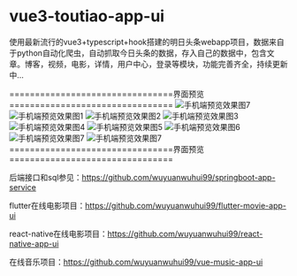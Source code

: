 # vue3-toutiao-app-ui
使用最新流行的vue3+typescript+hook搭建的明日头条webapp项目，数据来自于python自动化爬虫，自动抓取今日头条的数据，存入自己的数据中，包含文章。博客，视频，电影，详情，用户中心，登录等模块，功能完善齐全，持续更新中...

================================界面预览================================
![手机端预览效果图7](./%E6%98%8E%E6%97%A5%E5%A4%B4%E6%9D%A1app%E6%95%B4%E4%BD%93%E6%95%88%E6%9E%9C%E5%9B%BE%EF%BC%88%E5%BE%85%E6%9B%B4%E6%96%B0%EF%BC%89.jpg)
![手机端预览效果图1](./%E7%95%8C%E9%9D%A2%E9%A2%84%E8%A7%881.png)
![手机端预览效果图2](./%E7%95%8C%E9%9D%A2%E9%A2%84%E8%A7%882.png)
![手机端预览效果图3](./%E7%95%8C%E9%9D%A2%E9%A2%84%E8%A7%883.png)
![手机端预览效果图4](./%E7%95%8C%E9%9D%A2%E9%A2%84%E8%A7%884.png)
![手机端预览效果图5](./%E7%95%8C%E9%9D%A2%E9%A2%84%E8%A7%885.png)
![手机端预览效果图6](./%E7%95%8C%E9%9D%A2%E9%A2%84%E8%A7%886.png)
![手机端预览效果图7](./%E7%95%8C%E9%9D%A2%E9%A2%84%E8%A7%887.png)
![手机端预览效果图7](./%E7%95%8C%E9%9D%A2%E9%A2%84%E8%A7%888.png)
================================界面预览================================


后端接口和sql参见：https://github.com/wuyuanwuhui99/springboot-app-service

flutter在线电影项目：https://github.com/wuyuanwuhui99/flutter-movie-app-ui

react-native在线电影项目：https://github.com/wuyuanwuhui99/react-native-app-ui

在线音乐项目：https://github.com/wuyuanwuhui99/vue-music-app-ui
